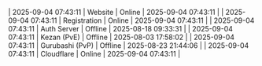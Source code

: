 | 2025-09-04 07:43:11 | Website | Online | 2025-09-04 07:43:11 |
| 2025-09-04 07:43:11 | Registration | Online | 2025-09-04 07:43:11 |
| 2025-09-04 07:43:11 | Auth Server | Offline | 2025-08-18 09:33:31 |
| 2025-09-04 07:43:11 | Kezan (PvE) | Offline | 2025-08-03 17:58:02 |
| 2025-09-04 07:43:11 | Gurubashi (PvP) | Offline | 2025-08-23 21:44:06 |
| 2025-09-04 07:43:11 | Cloudflare | Online | 2025-09-04 07:43:11 |
